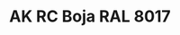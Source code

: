 ---
layout: product
title: "AK RC Boja RAL 8017"
price: "330" 
desc: "Acrylic Laquer 10mL"
img_path: "/assets/img/RC068.jpg"
brand: "AK "
available: false
special_offer: false
new: false
soon: false
cat: "020000"
subcat: "020200"
subsubcat: "020201"
sifra: "RC068"
popular: false
---